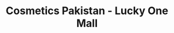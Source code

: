 ---
title: "Cosmetics Pakistan - Lucky One Mall"
url: /karachi/cosmetics-pakistan-lucky-one-mall/
shop: Kosmetik
---